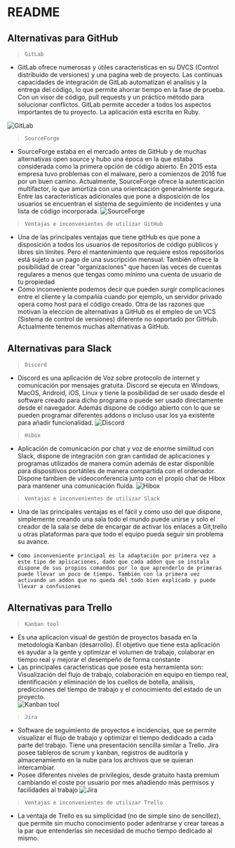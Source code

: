 # README #
## Alternativas para GitHub ##
>     GitLab

-  	GitLab ofrece numerosas y útiles caracteristicas en su DVCS (Control 	distribuido de versiones) y una pagina web de proyecto. Las continuas 	capacidades de integración de GitLab automatizan el analisis y la entrega del 	código, lo que permite ahorrar tiempo en la fase de prueba. Con un visor de 	código, pull requests y un práctico método para solucionar conflictos. GitLab 	permite acceder a todos los aspectos importantes de tu proyecto. La 	aplicación está escrita en Ruby.

![GitLab](../imagenes/slack1.png "GitLab") 

  
>     SourceForge

-   SourceForge estaba en el mercado antes de GitHub y de muchas alternativas open source y hubo una época en la que estaba considerada como la primera opción de código abierto. En 2015 esta empresa tuvo problemas con el malware, pero a comienzos de 2016 fue por un buen camino. Actualmente, SourceForge ofrece la autenticación multifactor, lo que amortiza con una orientcación  generalmente segura. Entre las caracteristicas adicionales que pone a disposición de los usuarios se encuentran el sistema de seguimiento de incidentes y una lista de código incorporada. 
![SourceForge](../imagenes/slack1.png "SourceForge")     

>     Ventajas e inconvenientes de utilizar GitHub

-   Una de las principales ventajas que tiene gitHub es que pone a disposición a todos los usuarios de repositorios de código públicos y libres sin límites. Pero el mantenimiento que requiere estos repositorios está sujeto a un pago de una suscripción mensual. También ofrece la posibilidad de crear "organizaciones" que hacen las veces de cuentas regulares a menos que tengas como mínimo una cuenta de usuario de tu propiedad
-   Como inconveniente podemos decir que pueden surgir complicaciones entre el cliente y la compañía cuando por ejemplo, un servidor privado opera como host para el código creado. Otra de las razones que motivan la elección de alternativas a GitHub es el empleo de un VCS (Sistema de control de versiones) diferente no soportado por GitHub. Actualmente tenemos muchas alternativas a GitHub. 


## Alternativas para Slack ##
>     Discord

-   Discord es una aplicación de Voz sobre protocolo de internet y comunicación por mensajes gratuita. Discord se ejecuta en Windows, MacOS, Android, iOS, Linux y tiene la posibilidad de ser usado desde el software creado para dicho programa o puede ser usado directamente desde el navegador. Además dispone de código abierto con lo que se pueden programar diferentes addons o incluso usar los ya existente para añadir funcionalidad.
![Discord](../imagenes/slack1.png "Discord")   

>     Hibox

-   Aplicación de comunicación por chat y voz de enorme similitud con Slack, dispone de integración con gran cantidad de aplicaciones y programas utilizados de manera común además de estar disponible para dispositivos portátiles de manera compartida con el ordenador. Dispone tambien de videoconferencia junto con el propio chat de Hibox para mantener una comunicación fluida.
![Hibox](../imagenes/slack1.png "Hibox")   

>     Ventajas e inconvenientes de utilizar Slack

-   Una de las principales ventajas es el fácil y como uso del que dispone, simplemente creando una sala todo el mundo puede unirse y solo el creador de la sala se debe de encargar de activar los enlaces a Git,trello u otras plataformas para que todo el equipo pueda seguir sin problema su avance.
-     Como inconveniente principal es la adaptación por primera vez a este tipo de aplicaciones, dado que cada addon que se instala dispone de sus propios comandos por lo que aprenderlo de primeras puede llevar un poco de tiempo. También con la primera vez activando un addon que no queda del todo bien explicado y puede llevar a confusiones

## Alternativas para Trello ##
>     Kanban tool

-   Es una aplicacion visual de gestión de proyectos basada en la metodología Kanban (desarrollo). El objetivo que tiene esta aplicación  es ayudar a la gente y optimizar el volumen de trabajo, colaborar en tiempo real y mejorar el desempeño de forma constante
-    Las principales caracteristicas que posee esta herramienta son: Visualización del flujo de trabajo, colaboración en equipo en tiempo real, identificación y eliminación de los cuellos de botella, análisis, predicciones del tiempo de trabajo y el conocimiento del estado de un proyecto.  
![Kanban tool](../imagenes/slack1.png "Kanban tool")   

>     Jira

-   Software de seguimiento de proyectos e incidencias, que se permite visualizar el flujo de trabajo y optimizar el tiempo dedidcado a cada parte del trabajo. Tiene una presentación sencilla similar a Trello. Jira posee tableros de scrum y kanban, registros de auditoría y almacenamiento en la nube para los archivos que se quieran intercambiar.
-   Posee diferentes niveles de privilegios, desde gratuito hasta premium cambiando el coste por usuario por mes añadiendo más permisos y facilidades al trabajo
![Jira](../imagenes/slack1.png "Jira")   

>     Ventajas e inconvenientes de utilizar Trello

-   La ventaja de Trello es su simplicidad (no de simple sino de sencillez), que permite sin mucho conocimiento poder adentrarse y crear tareas a la par que entenderlas sin necesidad de mucho tiempo dedicado al mismo.


